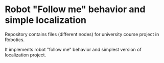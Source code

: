 # Robot "Follow me" behavior and simple localization

Repository contains files (different nodes) for university course project in Robotics.

It implements robot "follow me" behavior and simplest version of localization project.
